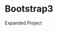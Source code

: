 # Bootstrap3
Expanded Project
<!-- Day 2 -->
<!-- Day 3 -->
<!-- Day 4 -->
<!-- Day 5: not much-->
<!-- Day 6(4) -->
<!-- Day 7: such a lazy daaaay, and it's mine.. the most lazynest day of my liiiiife -->
<!-- Day 8: Theather: PreMaster :/ -->
<!-- Day 9 -->
<!-- Day 10(5) -->
<!-- Day 11(6) -->
<!-- Day 12: almost done; LESS left -->
<!-- LESS -->
<!-- Javascript Day 2-->
<!-- Laaazy day-->
<!-- MGGP -->
<!-- Thank god it's friday / Santander -->
<!-- Monday - new comp - installing shit -->
<!-- break // start of new project-->
<!-- instal A PS & choose project-->
